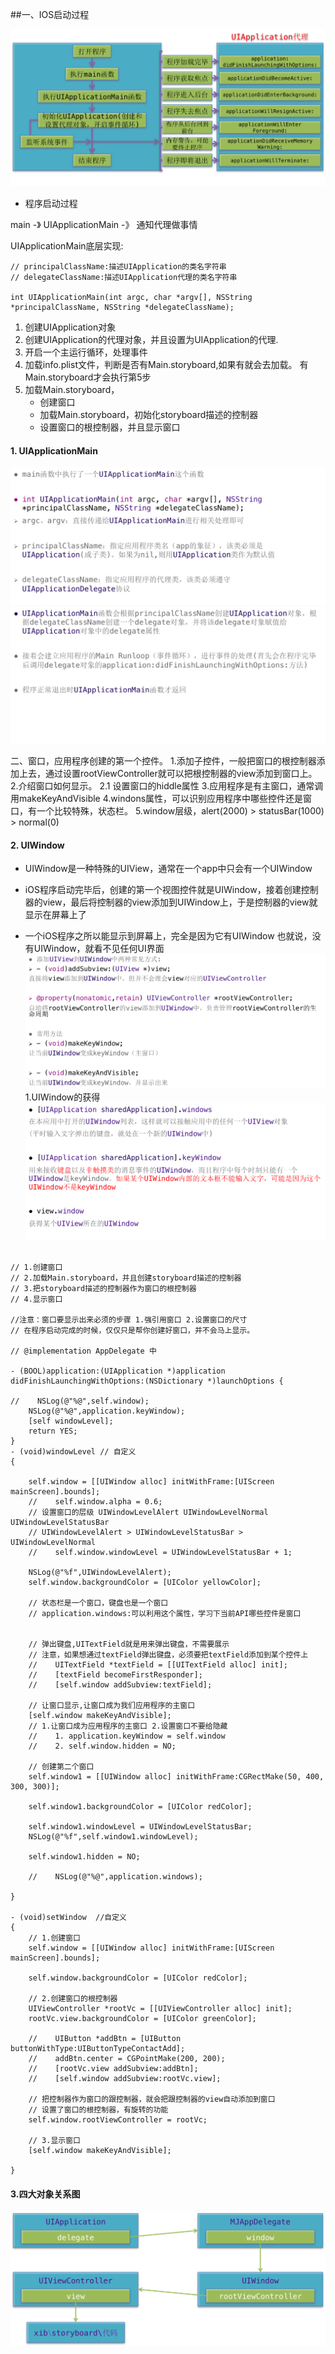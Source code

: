 ##一、IOS启动过程

![](./ios-start.png)
- 程序启动过程

main -》 UIApplicationMain -》 通知代理做事情


UIApplicationMain底层实现:
```objc
// principalClassName:描述UIApplication的类名字符串
// delegateClassName:描述UIApplication代理的类名字符串

int UIApplicationMain(int argc, char *argv[], NSString *principalClassName, NSString *delegateClassName);
```
1. 创建UIApplication对象
2. 创建UIApplication的代理对象，并且设置为UIApplication的代理.
3. 开启一个主运行循环，处理事件
4. 加载info.plist文件，判断是否有Main.storyboard,如果有就会去加载。
有Main.storyboard才会执行第5步
5. 加载Main.storyboard，
    - 创建窗口
    - 加载Main.storyboard，初始化storyboard描述的控制器
    - 设置窗口的根控制器，并且显示窗口

#### 1. UIApplicationMain
![](./UIApplicationMain.png)
![](./UIApplicationMain2.png)





二、窗口，应用程序创建的第一个控件。
1.添加子控件，一般把窗口的根控制器添加上去，通过设置rootViewController就可以把根控制器的view添加到窗口上。
2.介绍窗口如何显示。
2.1 设置窗口的hiddle属性
3.应用程序是有主窗口，通常调用makeKeyAndVisible
4.windons属性，可以识别应用程序中哪些控件还是窗口，有一个比较特殊，状态栏。
5.window层级，alert(2000) > statusBar(1000) > normal(0)

#### 2. UIWindow
-  UIWindow是一种特殊的UIView，通常在一个app中只会有一个UIWindow

- iOS程序启动完毕后，创建的第一个视图控件就是UIWindow，接着创建控制器的view，最后将控制器的view添加到UIWindow上，于是控制器的view就显示在屏幕上了

- 一个iOS程序之所以能显示到屏幕上，完全是因为它有UIWindow
    也就说，没有UIWindow，就看不见任何UI界面
![](./UIWindow1.png)
1.UIWindow的获得
![](./UIWindow2.png)

```objc

// 1.创建窗口
// 2.加载Main.storyboard，并且创建storyboard描述的控制器
// 3.把storyboard描述的控制器作为窗口的根控制器
// 4.显示窗口

//注意：窗口要显示出来必须的步骤 1.强引用窗口 2.设置窗口的尺寸
// 在程序启动完成的时候，仅仅只是帮你创建好窗口，并不会马上显示。

// @implementation AppDelegate 中

- (BOOL)application:(UIApplication *)application didFinishLaunchingWithOptions:(NSDictionary *)launchOptions {

//    NSLog(@"%@",self.window);
    NSLog(@"%@",application.keyWindow);
    [self windowLevel];
    return YES;
}
- (void)windowLevel // 自定义
{

    self.window = [[UIWindow alloc] initWithFrame:[UIScreen mainScreen].bounds];
    //    self.window.alpha = 0.6;
    // 设置窗口的层级 UIWindowLevelAlert UIWindowLevelNormal UIWindowLevelStatusBar
    // UIWindowLevelAlert > UIWindowLevelStatusBar > UIWindowLevelNormal
    //    self.window.windowLevel = UIWindowLevelStatusBar + 1;

    NSLog(@"%f",UIWindowLevelAlert);
    self.window.backgroundColor = [UIColor yellowColor];

    // 状态栏是一个窗口，键盘也是一个窗口
    // application.windows:可以利用这个属性，学习下当前API哪些控件是窗口


    // 弹出键盘,UITextField就是用来弹出键盘，不需要展示
    // 注意，如果想通过textField弹出键盘，必须要把textField添加到某个控件上
    //    UITextField *textField = [[UITextField alloc] init];
    //    [textField becomeFirstResponder];
    //    [self.window addSubview:textField];

    // 让窗口显示,让窗口成为我们应用程序的主窗口
    [self.window makeKeyAndVisible];
    // 1.让窗口成为应用程序的主窗口 2.设置窗口不要给隐藏
    //    1. application.keyWindow = self.window
    //    2. self.window.hidden = NO;

    // 创建第二个窗口
    self.window1 = [[UIWindow alloc] initWithFrame:CGRectMake(50, 400, 300, 300)];

    self.window1.backgroundColor = [UIColor redColor];

    self.window1.windowLevel = UIWindowLevelStatusBar;
    NSLog(@"%f",self.window1.windowLevel);

    self.window1.hidden = NO;

    //    NSLog(@"%@",application.windows);

}

- (void)setWindow  //自定义
{
    // 1.创建窗口
    self.window = [[UIWindow alloc] initWithFrame:[UIScreen mainScreen].bounds];

    self.window.backgroundColor = [UIColor redColor];

    // 2.创建窗口的根控制器
    UIViewController *rootVc = [[UIViewController alloc] init];
    rootVc.view.backgroundColor = [UIColor greenColor];

    //    UIButton *addBtn = [UIButton buttonWithType:UIButtonTypeContactAdd];
    //    addBtn.center = CGPointMake(200, 200);
    //    [rootVc.view addSubview:addBtn];
    //    [self.window addSubview:rootVc.view];

    // 把控制器作为窗口的跟控制器，就会把跟控制器的view自动添加到窗口
    // 设置了窗口的根控制器，有旋转的功能
    self.window.rootViewController = rootVc;

    // 3.显示窗口
    [self.window makeKeyAndVisible];

}
```
#### 3.四大对象关系图
![](./relation.png)

